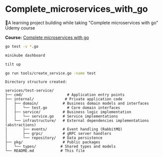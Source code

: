 # Complete_microservices_with_go

🚀A learning project building while taking "Complete microservices with go" Udemy course

**Course:** [Complete microservices with go](https://www.udemy.com/course/complete-microservices-with-go)

```bash
go test -v *.go
```


```bash
minikube dashboard
```

```bash
tilt up
```

```bash
go run tools/create_service.go -name test
```
```
Directory structure created:

services/test-service/
├── cmd/                    # Application entry points
├── internal/              # Private application code
│   ├── domain/           # Business domain models and interfaces
│   │   └── test.go         # Core domain interfaces
│   ├── service/          # Business logic implementation
│   │   └── service.go    # Service implementations
│   └── infrastructure/   # External dependencies implementations (abstractions)
│       ├── events/       # Event handling (RabbitMQ)
│       ├── grpc/         # gRPC server handlers
│       └── repository/   # Data persistence
├── pkg/                  # Public packages
│   └── types/           # Shared types and models
└── README.md            # This file
```